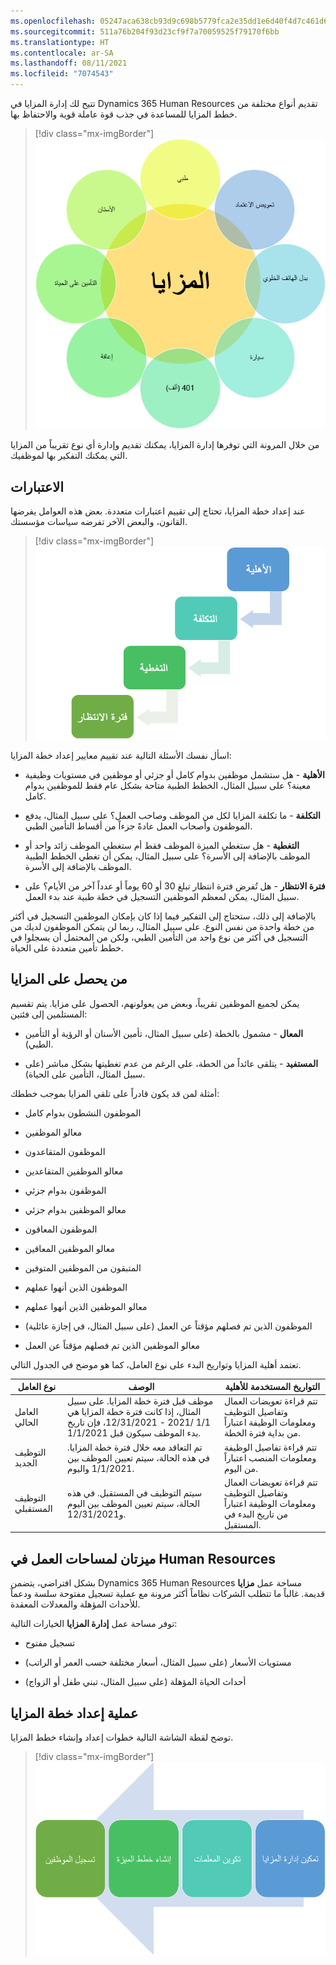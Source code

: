 ```yaml
---
ms.openlocfilehash: 05247aca638cb93d9c698b5779fca2e35dd1e6d40f4d7c461d62c6a0d988785b
ms.sourcegitcommit: 511a76b204f93d23cf9f7a70059525f79170f6bb
ms.translationtype: HT
ms.contentlocale: ar-SA
ms.lasthandoff: 08/11/2021
ms.locfileid: "7074543"
---
```

تتيح لك إدارة المزايا في Dynamics 365 Human Resources تقديم أنواع مختلفة من خطط المزايا للمساعدة في جذب قوة عاملة قوية والاحتفاظ بها.

> [!div class="mx-imgBorder"]
> [![أنواع المزايا، بما في ذلك التأمين الطبي، وطب الأسنان، والتأمين على الحياة، والعجز، و401k، والسيارة، وبدل الهاتف المحمول، وتعويض الاعتماد.](../media/benefits-types.png)](../media/benefits-types.png#lightbox)

من خلال المرونة التي توفرها إدارة المزايا، يمكنك تقديم وإدارة أي نوع تقريباً من المزايا التي يمكنك التفكير بها لموظفيك.

## <a name="considerations"></a>الاعتبارات

عند إعداد خطة المزايا، تحتاج إلى تقييم اعتبارات متعددة. بعض هذه العوامل يفرضها القانون، والبعض الآخر تفرضه سياسات مؤسستك.

> [!div class="mx-imgBorder"]
> [![تشمل اعتبارات المزايا الأهلية والتكلفة والتغطية وفترة الانتظار.](../media/benefits-management-considerations.png)](../media/benefits-management-considerations.png#lightbox)

اسأل نفسك الأسئلة التالية عند تقييم معايير إعداد خطة المزايا:

- **الأهلية** - هل ستشمل موظفين بدوام كامل أو جزئي أو موظفين في مستويات وظيفية معينة؟ على سبيل المثال، الخطط الطبية متاحة بشكل عام فقط للموظفين بدوام كامل.

- **التكلفة** - ما تكلفة المزايا لكل من الموظف وصاحب العمل؟ على سبيل المثال، يدفع الموظفون وأصحاب العمل عادةً جزءاً من أقساط التأمين الطبي.

- **التغطية** - هل ستغطي الميزة الموظف فقط أم ستغطي الموظف زائد واحد أو الموظف بالإضافة إلى الأسرة؟ على سبيل المثال، يمكن أن تغطي الخطط الطبية الموظف بالإضافة إلى الأسرة.

- **فترة الانتظار** - هل تُفرض فترة انتظار تبلغ 30 أو 60 يوماً أو عدداً آخر من الأيام؟ على سبيل المثال، يمكن لمعظم الموظفين التسجيل في خطة طبية عند بدء العمل.

بالإضافة إلى ذلك، ستحتاج إلى التفكير فيما إذا كان بإمكان الموظفين التسجيل في أكثر من خطة واحدة من نفس النوع. على سبيل المثال، ربما لن يتمكن الموظفون لديك من التسجيل في أكثر من نوع واحد من التأمين الطبي، ولكن من المحتمل أن يسجلوا في خطط تأمين متعددة على الحياة.

## <a name="who-receives-benefits"></a>من يحصل على المزايا

يمكن لجميع الموظفين تقريباً، وبعض من يعولونهم، الحصول على مزايا. يتم تقسيم المستلمين إلى فئتين:

- **المعال** - مشمول بالخطة (على سبيل المثال، تأمين الأسنان أو الرؤية أو التأمين الطبي).

- **المستفيد** - يتلقى عائداً من الخطة، على الرغم من عدم تغطيتها بشكل مباشر (على سبيل المثال، التأمين على الحياة).

أمثلة لمن قد يكون قادراً على تلقي المزايا بموجب خططك:

- الموظفون النشطون بدوام كامل

- معالو الموظفين

- الموظفون المتقاعدون

- معالو الموظفين المتقاعدين

- الموظفون بدوام جزئي

- معالو الموظفين بدوام جزئي

- الموظفون المعاقون

- معالو الموظفين المعاقين

- المتبقون من الموظفين المتوفين

- الموظفون الذين أنهوا عملهم

- معالو الموظفين الذين أنهوا عملهم

- الموظفون الذين تم فصلهم مؤقتاً عن العمل (على سبيل المثال، في إجازة عائلية)

- معالو الموظفين الذين تم فصلهم مؤقتاً عن العمل

تعتمد أهلية المزايا وتواريخ البدء على نوع العامل، كما هو موضح في الجدول التالي.

| نوع العامل | الوصف  | التواريخ المستخدمة للأهلية |
|---|---|---|
| العامل الحالي | موظف قبل فترة خطة المزايا. على سبيل المثال، إذا كانت فترة خطة المزايا هي 1/1 /2021 - 12/31/2021، فإن تاريخ بدء الموظف سيكون قبل 1/1/2021. | تتم قراءة تعويضات العمال وتفاصيل التوظيف ومعلومات الوظيفة اعتباراً من بداية فترة الخطة. |
| التوظيف الجديد | تم التعاقد معه خلال فترة خطة المزايا. في هذه الحالة، سيتم تعيين الموظف بين 1/1/2021 واليوم. | تتم قراءة تفاصيل الوظيفة ومعلومات المنصب اعتباراً من اليوم. |
| التوظيف المستقبلي | سيتم التوظيف في المستقبل. في هذه الحالة، سيتم تعيين الموظف بين اليوم و12/31/2021. | تتم قراءة تعويضات العمال وتفاصيل التوظيف ومعلومات الوظيفة اعتباراً من تاريخ البدء في المستقبل. |

## <a name="two-benefits-workspaces-in-human-resources"></a>ميزتان لمساحات العمل في Human Resources

بشكل افتراضي، يتضمن Dynamics 365 Human Resources مساحة عمل **مزايا** قديمة. غالباً ما تتطلب الشركات نظاماً أكثر مرونة مع عملية تسجيل مفتوحة سلسة ودعماً للأحداث المؤهلة والمعدلات المعقدة.

توفر مساحة عمل **إدارة المزايا** الخيارات التالية:

- تسجيل مفتوح

- مستويات الأسعار (على سبيل المثال، أسعار مختلفة حسب العمر أو الراتب)

- أحداث الحياة المؤهلة (على سبيل المثال، تبني طفل أو الزواج)

## <a name="process-for-setting-up-a-benefit-plan"></a>عملية إعداد خطة المزايا

توضح لقطة الشاشة التالية خطوات إعداد وإنشاء خطط المزايا.

> [!div class="mx-imgBorder"]
> [![خطوات إنشاء خطط المزايا - قم بتمكين إدارة المزايا، وتكوين المعلمات، وإنشاء خطط المزايا، وتسجيل الموظفين.](../media/benefits-management-steps.png)](../media/benefits-management-steps.png#lightbox)
